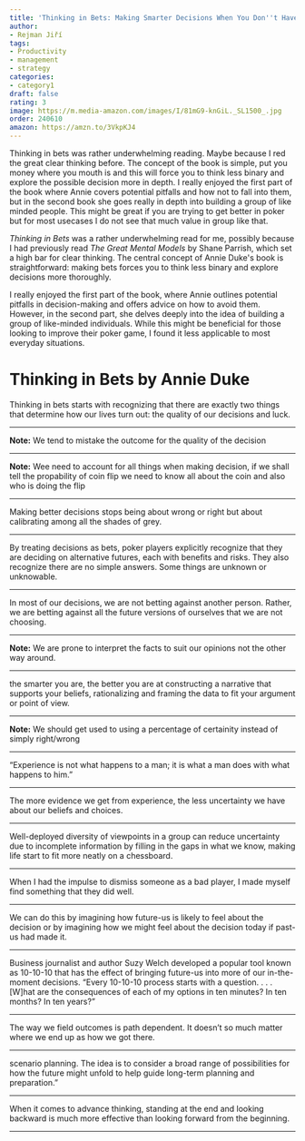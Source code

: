 ```yaml
---
title: 'Thinking in Bets: Making Smarter Decisions When You Don''t Have All the Facts by Annie Duke'
author:
- Rejman Jiří
tags:
- Productivity
- management
- strategy
categories:
- category1
draft: false
rating: 3
image: https://m.media-amazon.com/images/I/81mG9-knGiL._SL1500_.jpg
order: 240610
amazon: https://amzn.to/3VkpKJ4
---
```


Thinking in bets was rather underwhelming reading. Maybe because I red the great  clear thinking before. The concept of the book is simple, put you money where you mouth is and this will force you to think less binary and explore the possible decision more in depth. I really enjoyed the first part of the book where Annie covers potential pitfalls and how not to fall into them, but in the second book she goes really in depth into building a group of like minded people. This might be great if you are trying to get better in poker but for most usecases I do not see that much value in group like that.

*Thinking in Bets* was a rather underwhelming read for me, possibly because I had previously read *The Great Mental Models* by Shane Parrish, which set a high bar for clear thinking. The central concept of Annie Duke's book is straightforward: making bets forces you to think less binary and explore decisions more thoroughly.

I really enjoyed the first part of the book, where Annie outlines potential pitfalls in decision-making and offers advice on how to avoid them. However, in the second part, she delves deeply into the idea of building a group of like-minded individuals. While this might be beneficial for those looking to improve their poker game, I found it less applicable to most everyday situations.

<!--more-->

# Thinking in Bets by Annie Duke

Thinking in bets starts with recognizing that there are exactly two things that determine how our lives turn out: the quality of our decisions and luck.

---

**Note:** We tend to mistake the outcome for the quality of the decision

---

**Note:** Wee need to account for all things when making decision, if we shall tell the propability of coin flip we need to know all about the coin and also who is doing the flip

---

Making better decisions stops being about wrong or right but about calibrating among all the shades of grey.

---

By treating decisions as bets, poker players explicitly recognize that they are deciding on alternative futures, each with benefits and risks. They also recognize there are no simple answers. Some things are unknown or unknowable.

---

In most of our decisions, we are not betting against another person. Rather, we are betting against all the future versions of ourselves that we are not choosing.

---

**Note:** We are prone to interpret the facts to suit our opinions not the other way around.

---

the smarter you are, the better you are at constructing a narrative that supports your beliefs, rationalizing and framing the data to fit your argument or point of view.

---

**Note:** We should get used to using a percentage of certainity instead of simply right/wrong

---

“Experience is not what happens to a man; it is what a man does with what happens to him.”

---

The more evidence we get from experience, the less uncertainty we have about our beliefs and choices.

---

Well-deployed diversity of viewpoints in a group can reduce uncertainty due to incomplete information by filling in the gaps in what we know, making life start to fit more neatly on a chessboard.

---

When I had the impulse to dismiss someone as a bad player, I made myself find something that they did well.

---

We can do this by imagining how future-us is likely to feel about the decision or by imagining how we might feel about the decision today if past-us had made it.

---

Business journalist and author Suzy Welch developed a popular tool known as 10-10-10 that has the effect of bringing future-us into more of our in-the-moment decisions. “Every 10-10-10 process starts with a question. . . . \[W\]hat are the consequences of each of my options in ten minutes? In ten months? In ten years?”

---

The way we field outcomes is path dependent. It doesn’t so much matter where we end up as how we got there.

---

scenario planning. The idea is to consider a broad range of possibilities for how the future might unfold to help guide long-term planning and preparation.”

---

When it comes to advance thinking, standing at the end and looking backward is much more effective than looking forward from the beginning.

---
